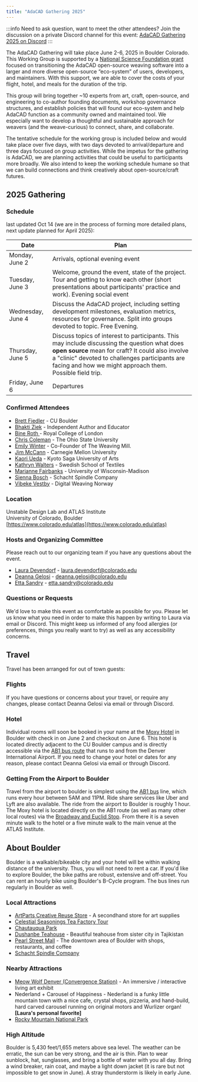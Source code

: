 ```yaml
---
title: "AdaCAD Gathering 2025"
---
```


:::info
Need to ask question, want to meet the other attendees? Join the discussion on a private Discord channel for this event: [AdaCAD Gathering 2025 on Discord](https://discord.gg/bsMbEPEykd)
:::

The AdaCAD Gathering will take place June 2-6, 2025 in Boulder Colorado. This Working Group is supported by a [National Science Foundation grant](https://www.nsf.gov/awardsearch/showAward?AWD_ID=2346150&HistoricalAwards=false) focused on transitioning the AdaCAD open-source weaving software into a larger and more diverse open-source “eco-system” of users, developers, and maintainers. With this support, we are able to cover the costs of your flight, hotel, and meals for the duration of the trip.

This group will bring together ~10 experts from art, craft, open-source, and engineering to co-author founding documents, workshop governance structures, and establish policies that will found our eco-system and help AdaCAD function as a community owned and maintained tool. We especially want to develop a thoughtful and sustainable approach for weavers (and the weave-curious) to connect, share, and collaborate.

The tentative schedule for the working group is included below and would take place over five days, with two days devoted to arrival/departure and three days focused on group activities. While the impetus for the gathering is AdaCAD, we are planning activities that could be useful to participants more broadly. We also intend to keep the working schedule humane so that we can build connections and think creatively about open-source/craft futures.

## 2025 Gathering

### Schedule

last updated Oct 14 (we are in the process of forming more detailed plans, next update planned for April 2025):


| Date | Plan |
| ------ | ---- | 
| Monday, June 2 | Arrivals, optional evening event| 
| Tuesday, June 3 | Welcome, ground the event, state of the project. Tour and getting to know each other (short presentations about participants' practice and work). Evening social event |
| Wednesday, June 4 | Discuss the AdaCAD project, including setting development milestones, evaluation metrics, resources for governance. Split into groups devoted to topic. Free Evening.|
| Thursday, June 5 | Discuss topics of interest to participants. This may include discussing the question what does **open source** mean for craft? It could also involve a "clinic" devoted to challenges participants are facing and how we might approach them. Possible field trip.|
| Friday, June 6 | Departures | 


### Confirmed Attendees 

- [Brett Fiedler](https://www.colorado.edu/per/people/brett-fiedler) - CU Boulder
- [Bhakti Ziek](https://bhaktiziek.com/) - Independent Author and Educator
- [Bine Roth ](https://www.rca.ac.uk/more/staff/bine-roth/) - Royal College of London
- [Chris Coleman](https://digitalcoleman.com/) - The Ohio State University
- [Emily Winter](https://www.emilyfranceswinter.com/) - Co-Founder of The Weaving Mill.
- [Jim McCann](https://www.cs.cmu.edu/~jmccann/) - Carnegie Mellon University
- [Kaori Ueda](https://www.kyoto-saga.ac.jp/about/teachers/2156) - Kyoto Saga University of Arts
- [Kathryn Walters](https://www.kmwalters.com/) - Swedish School of Textiles
- [Marianne Fairbanks](https://www.mariannefairbanks.com/) - University of Wisconsin-Madison
- [Sienna Bosch](https://siennabosch.com/) - Schacht Spindle Company
- [Vibeke Vestby](https://digitalweaving.no/) - Digital Weaving Norway


### Location

Unstable Design Lab and ATLAS Institute \
University of Colorado, Boulder \
[https://www.colorado.edu/atlas](https://www.colorado.edu/atlas)

### Hosts and Organizing Committee
Please reach out to our organizing team if you have any questions about the event.

- [Laura Devendorf](http://artfordorks.com/) - laura.devendorf@colorado.edu
- [Deanna Gelosi](https://deannagelosi.com) - deanna.gelosi@colorado.edu
- [Etta Sandry](https://ettasandry.com/) - etta.sandry@colorado.edu

### Questions or Requests 
We'd love to make this event as comfortable as possible for you. Please let us know what you need in order to make this happen by writing to Laura via email or Discord. This might keep us informed of any food allergies (or preferences, things you really want to try) as well as any accessibility concerns.  



## Travel
Travel has been arranged for out of town guests: 

### Flights
If you have questions or concerns about your travel, or require any changes, please contact Deanna Gelosi via email or through Discord. 

### Hotel
Individual rooms will soon be booked in your name at the [Moxy Hotel](https://www.marriott.com/en-us/hotels/denbx-moxy-boulder/overview/) in Boulder with check in on  June 2 and checkout on June 6. This hotel is located directly adjacent to the CU Boulder campus and is directly accessible via the [AB1 bus route](https://maps.app.goo.gl/sES2AdgHym5sceTW7) that runs to and from the Denver International Airport. If you need to change your hotel or dates for any reason, please contact Deanna Gelosi via email or through Discord. 

<!-- The best way to get to Boulder is to fly into and out from Denver International Airport (DEN). This is a major hub in the United States, especially for United/Lufthansa.-->

### Getting From the Airport to Boulder
Travel from the airport to boulder is simplest using the [AB1 bus](https://app.rtd-denver.com/route/AB1/schedule?serviceType=3&direction=Eastbound&branch=) line, which runs every hour between 5AM and 11PM. Ride share services like Uber and Lyft are also available. The ride from the airport to Boulder is roughly 1 hour. The Moxy hotel is located directly on the AB1 route (as well as many other local routes) via the [Broadway and Euclid Stop](https://maps.app.goo.gl/sES2AdgHym5sceTW7). From there it is a seven minute walk to the hotel or a five minute walk to the main venue at the ATLAS Institute.  
<!-- 
### Booking Travel

**Please send your ideal flights to Deanna Gelosi** (deanna.gelosi@colorado.edu). Keep in mind that whenever possible, the grant funding requires us to use US carriers (e.g. United/Luftansa or Delta/KLM etc). Please include: 

**Domestic Travelers**

- Name as printed on their government id (first, middle, last)
- Date of birth
- Cellphone number
- Email address
- Frequent flyer number, if applicable
- TSA pre-check or Known Traveler Number, if applicable
- Seat preference

**International Travelers**

- Name as printed on their passport (first, middle, last)
- Issuing country for their passport
- Passport number and expiration date
- Confirmation that they have 6 months of validity on their passport past the return date (early December 2025)
- Date of birth
- Cellphone number
- Email address
- Frequent flyer number, if applicable
- TSA pre-check or Known Traveler Number, if applicable
- Seat preference --> 

## About Boulder

Boulder is a walkable/bikeable city and your hotel will be within walking distance of the university. Thus, you will not need to rent a car. If you'd like to explore Boulder, the bike paths are robust, extensive and off-street. You can rent an hourly bike using Boulder's B-Cycle program. The bus lines run regularly in Boulder as well.

### Local Attractions

- [ArtParts Creative Reuse Store](https://www.artpartsboulder.org/) - A secondhand store for art supplies
- [Celestial Seasonings Tea Factory Tour](https://celestialseasonings.com/pages/tea-tour)
- [Chautauqua Park](https://bouldercolorado.gov/locations/chautauqua-park)
- [Dushanbe Teahouse](https://www.boulderteahouse.com/) - Beautiful teahouse from sister city in Tajikistan
- [Pearl Street Mall](https://boulderdowntown.com/) - The downtown area of Boulder with shops, restaurants, and coffee
- [Schacht Spindle Company](https://schachtspindle.com/)

### Nearby Attractions

- [Meow Wolf Denver (Convergence Station)](https://meowwolf.com/visit/denver) -  An immersive / interactive living art exhibit
- Nederland + Carousel of Happiness - Nederland is a funky little mountain town with a nice cafe, crystal shops, pizzeria, and hand-build, hard carved carousel running on original motors and Wurlizer organ! **[Laura's personal favorite]**
- [Rocky Mountain National Park](https://www.nps.gov/romo/index.htm)

### High Altitude
Boulder is 5,430 feet/1,655 meters above sea level. The weather can be erratic, the sun can be very strong, and the air is thin. Plan to wear sunblock, hat, sunglasses, and bring a bottle of water with you all day. Bring a wind breaker, rain coat, and maybe a light down jacket (it is rare but not impossible to get snow in June). A stray thunderstorm is likely in early June.

